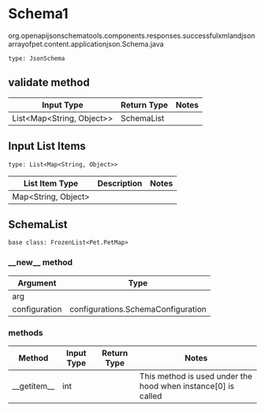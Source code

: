 # Schema1
org.openapijsonschematools.components.responses.successfulxmlandjsonarrayofpet.content.applicationjson.Schema.java
```
type: JsonSchema
```

## validate method
| Input Type | Return Type | Notes |
| ---------- | ----------- | ----- |
| List<Map<String, Object>> | SchemaList | |

## Input List Items
```
type: List<Map<String, Object>>
```
List Item Type | Description | Notes
-------------------- | ------------- | -------------
Map<String, Object> |  |

## SchemaList
```
base class: FrozenList<Pet.PetMap>
```
### &lowbar;&lowbar;new&lowbar;&lowbar; method
Argument | Type
-------- | ------
arg      | 
configuration | configurations.SchemaConfiguration

### methods
Method | Input Type | Return Type | Notes
------ | ---------- | ----------- | ------
&lowbar;&lowbar;getitem&lowbar;&lowbar; | int |  | This method is used under the hood when instance[0] is called
